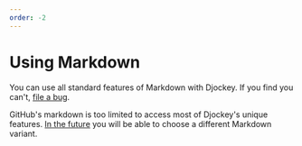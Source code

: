 ```yaml
---
order: -2
---
```


# Using Markdown

You can use all standard features of Markdown with Djockey. If you find you can't, [file a bug](https://github.com/irskep/djockey/issues).

GitHub's markdown is too limited to access most of Djockey's unique features. [In the future](https://github.com/irskep/djockey/issues/12) you will be able to choose a different Markdown variant.
